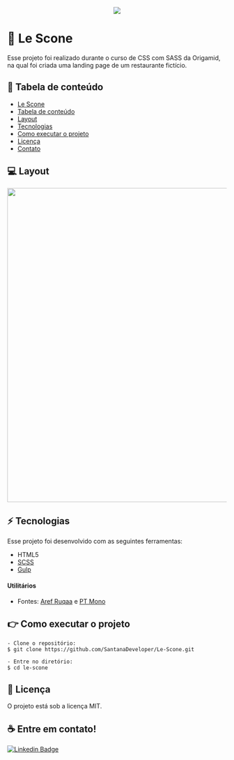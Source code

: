 <p align="center">
  <img src="https://github.com/rasanf/lescone-origamid/blob/master/img/github/banner-git.jpg">
</p>

<a id="sobre-a-lescone"></a>

# :fork_and_knife: Le Scone

Esse projeto foi realizado durante o curso de CSS com SASS da Origamid, na qual foi criada uma landing page de um restaurante fictício.

<a id="tabela-de-conteudo"></a>

## :mag_right: Tabela de conteúdo

- [Le Scone](#sobre-a-lescone)
- [Tabela de conteúdo](#tabela-de-conteudo)
- [Layout](#layout)
- [Tecnologias](#tecnologias)
- [Como executar o projeto](#como-executar-o-projeto)
- [Licença](#licenca)
- [Contato](#contato)

<a id="layout"></a>

## :computer: Layout

<p align="center">
  <img width="720px" src="https://github.com/rasanf/lescone-origamid/blob/master/img/github/mockup-lescone.jpg">
</p>

<a id="tecnologias"></a>

## :zap: Tecnologias

Esse projeto foi desenvolvido com as seguintes ferramentas:

- HTML5
- [SCSS](https://sass-lang.com/)
- [Gulp](https://gulpjs.com/)

#### Utilitários

- Fontes: <a href="https://fonts.google.com/specimen/Aref+Ruqaa?query=aref">Aref Ruqaa</a> e <a href="https://fonts.google.com/specimen/PT+Mono?query=pt+mono">PT Mono</a>

<a id="como-executar-o-projeto"></a>

## :point_right: Como executar o projeto

```
- Clone o repositório:
$ git clone https://github.com/SantanaDeveloper/Le-Scone.git

- Entre no diretório:
$ cd le-scone
```

<a id="licenca"></a>

## :page_facing_up: Licença

O projeto está sob a licença MIT.

<a id="contato"></a>

## :coffee: Entre em contato!

[![Linkedin Badge](https://img.shields.io/badge/-Jo%C3%A3o%20Paulo%20Santana-2E282A?style=flat-square&logo=Linkedin&logoColor=white&link=https://www.linkedin.com/in/joaopaulosant/)](https://www.linkedin.com/in/joaopaulosant/)
